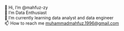  👋  Hi, I’m @mahfuz-zy <br>
 👀  I’m Data Enthusiast <br>
 🌱  I’m currently learning data analyst and data engineer <br>
 📫  How to reach me muhammadmahfuz.1996@gmail.com

<!---
mahfuz-zy/mahfuz-zy is a ✨ special ✨ repository because its `README.md` (this file) appears on your GitHub profile.
You can click the Preview link to take a look at your changes.
--->
